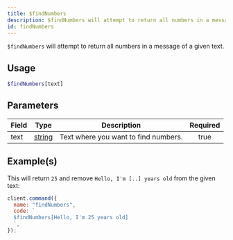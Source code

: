 ```yaml
---
title: $findNumbers
description: $findNumbers will attempt to return all numbers in a message of a given text.
id: findNumbers
---
```


`$findNumbers` will attempt to return all numbers in a message of a given text.

## Usage

```php
$findNumbers[text]
```

## Parameters

| Field | Type                                                                                              | Description                          | Required |
| ----- | ------------------------------------------------------------------------------------------------- | ------------------------------------ | :------: |
| text  | [string](https://developer.mozilla.org/en-US/docs/Web/JavaScript/Reference/Global_Objects/String) | Text where you want to find numbers. |   true   |

## Example(s)

This will return `25` and remove `Hello, I'm [..] years old` from the given text:

```javascript
client.command({
  name: "findNumbers",
  code: `
  $findNumbers[Hello, I'm 25 years old]
  `,
});
```
